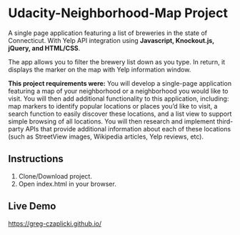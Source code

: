 Udacity-Neighborhood-Map Project
================================

A single page application featuring a list of breweries in the state of Connecticut.  With Yelp API integration using **Javascript, Knockout.js, jQuery, and HTML/CSS**.

The app allows you to filter the brewery list down as you type. In return, it displays the marker on the map with Yelp information window.

**This project requirements were:**
You will develop a single-page application featuring a map of your neighborhood or a neighborhood you would like to visit. You will then add additional functionality to this application, including: map markers to identify popular locations or places you’d like to visit, a search function to easily discover these locations, and a list view to support simple browsing of all locations. You will then research and implement third-party APIs that provide additional information about each of these locations (such as StreetView images, Wikipedia articles, Yelp reviews, etc).

**Instructions**
-
1. Clone/Download project.
2. Open index.html in your browser.

Live Demo
-
https://greg-czaplicki.github.io/
